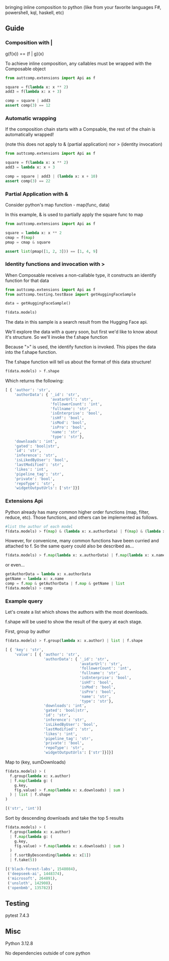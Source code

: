 bringing inline composition to python (like from your favorite languages F#, powershell, kql, haskell, etc)

## Guide

### Composition with |

g(f(x)) == (f | g)(x)

To achieve inline composition, any callables must be wrapped with the Composable object

```python
from auttcomp.extensions import Api as f

square = f(lambda x: x ** 2)
add3 = f(lambda x: x + 3)

comp = square | add3
assert comp(3) == 12
```

### Automatic wrapping

If the composition chain starts with a Compsable, the rest of the chain is automatically wrapped!

(note this does not apply to & (partial application) nor > (identity invocation)

```python
from auttcomp.extensions import Api as f

square = f(lambda x: x ** 2)
add3 = lambda x: x + 3

comp = square | add3 | (lambda x: x + 10)
assert comp(3) == 22
```

### Partial Application with &

Consider python's map function - map(func, data)

In this example, & is used to partially apply the square func to map

```python
from auttcomp.extensions import Api as f

square = lambda x: x ** 2
cmap = f(map)
pmap = cmap & square

assert list(pmap([1, 2, 3])) == [1, 4, 9]
```

### Identity functions and invocation with >

When Composable receives a non-callable type, it constructs an identify function for that data

```python
from auttcomp.extensions import Api as f
from auttcomp.testing.testBase import getHuggingFaceSample

data = getHuggingFaceSample()

f(data.models)
```

The data in this sample is a search result from the Hugging Face api. 

We'll explore the data with a query soon, but first we'd like to know about it's structure. So we'll invoke the f.shape function

Because ">" is used, the identify function is invoked. This pipes the data into the f.shape function.

The f.shape function will tell us about the format of this data structure!

```python
f(data.models) > f.shape
```

Which returns the following:

```python
[ { 'author': 'str',
    'authorData': { '_id': 'str',
                    'avatarUrl': 'str',
                    'followerCount': 'int',
                    'fullname': 'str',
                    'isEnterprise': 'bool',
                    'isHf': 'bool',
                    'isMod': 'bool',
                    'isPro': 'bool',
                    'name': 'str',
                    'type': 'str'},
    'downloads': 'int',
    'gated': 'bool|str',
    'id': 'str',
    'inference': 'str',
    'isLikedByUser': 'bool',
    'lastModified': 'str',
    'likes': 'int',
    'pipeline_tag': 'str',
    'private': 'bool',
    'repoType': 'str',
    'widgetOutputUrls': ['str']}]
```

### Extensions Api

Python already has many common higher order functions (map, filter, reduce, etc). Those functions, and others can be implemented as follows.

```python
#list the author of each model
f(data.models) > f(map) & (lambda x: x.authorData) | f(map) & (lambda x: x.name) | list
```

However, for convenicne, many common functions have been curried and attached to f. So the same query could also be described as...

```python
f(data.models) > f.map(lambda x: x.authorData) | f.map(lambda x: x.name) | list
```

or even...

```python
getAuthorData = lambda x: x.authorData
getName = lambda x: x.name
comp = f.map & getAuthorData | f.map & getName | list
f(data.models) > comp
```

### Example query

Let's create a list which shows the authors with the most downloads.

f.shape will be used to show the result of the query at each stage.

First, group by author

```python
f(data.models) > f.group(lambda x: x.author) | list | f.shape
```
```python
[ { 'key': 'str',
    'value': [ { 'author': 'str',
                 'authorData': { '_id': 'str',
                                 'avatarUrl': 'str',
                                 'followerCount': 'int',
                                 'fullname': 'str',
                                 'isEnterprise': 'bool',
                                 'isHf': 'bool',
                                 'isMod': 'bool',
                                 'isPro': 'bool',
                                 'name': 'str',
                                 'type': 'str'},
                 'downloads': 'int',
                 'gated': 'bool|str',
                 'id': 'str',
                 'inference': 'str',
                 'isLikedByUser': 'bool',
                 'lastModified': 'str',
                 'likes': 'int',
                 'pipeline_tag': 'str',
                 'private': 'bool',
                 'repoType': 'str',
                 'widgetOutputUrls': ['str']}]}]
```

Map to (key, sumDownloads)

```python
f(data.models) > (
  f.group(lambda x: x.author)
  | f.map(lambda g: (
    g.key,
    f(g.value) > f.map(lambda x: x.downloads) | sum )
  ) | list | f.shape
)
```
```python
[('str', 'int')]
```

Sort by descending downloads and take the top 5 results

```python
f(data.models) > (
  f.group(lambda x: x.author)
  | f.map(lambda g: (
    g.key,
    f(g.value) > f.map(lambda x: x.downloads) | sum )
  )
  | f.sortByDescending(lambda x: x[1])
  | f.take(5))
```
```python
[('black-forest-labs', 1548084),
 ('deepseek-ai', 1448374),
 ('microsoft', 264891),
 ('unsloth', 142908),
 ('openbmb', 135782)]
```

## Testing
pytest 7.4.3

## Misc
Python 3.12.8

No dependencies outside of core python
